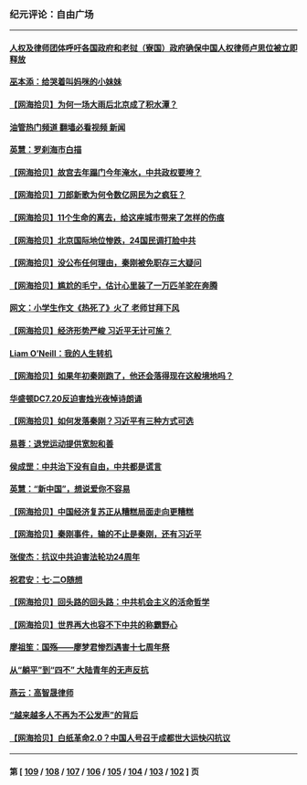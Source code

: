 ### 纪元评论：自由广场
---
#### [人权及律师团体呼吁各国政府和老挝（寮国）政府确保中国人权律师卢思位被立即释放](../../pages/nsc993/n14047243.md?08040330) 
#### [巫本添：给哭着叫妈咪的小妹妹](../../pages/nsc993/n14047233.md?08040330) 
#### [【网海拾贝】为何一场大雨后北京成了积水潭？](../../pages/nsc993/n14047211.md?08040330) 
#### [油管热门频道 翻墙必看视频 新闻](ok?08040330)
#### [英慧：罗刹海市白描](../../pages/nsc993/n14046376.md?08040330) 
#### [【网海拾贝】故宫去年蹋门今年淹水，中共政权要垮？](../../pages/nsc993/n14045749.md?08040330) 
#### [【网海拾贝】刀郎新歌为何令数亿网民为之疯狂？](../../pages/nsc993/n14045030.md?08040330) 
#### [【网海拾贝】11个生命的离去，给这座城市带来了怎样的伤痕](../../pages/nsc993/n14044808.md?08040330) 
#### [【网海拾贝】北京国际地位惨跌，24国民调打脸中共](../../pages/nsc993/n14044570.md?08040330) 
#### [【网海拾贝】没公布任何理由，秦刚被免职存三大疑问](../../pages/nsc993/n14044130.md?08040330) 
#### [【网海拾贝】尴尬的毛宁，估计心里装了一万匹羊驼在奔腾](../../pages/nsc993/n14043593.md?08040330) 
#### [网文：小学生作文《热死了》火了 老师甘拜下风](../../pages/nsc993/n14043061.md?08040330) 
#### [【网海拾贝】经济形势严峻 习近平无计可施？](../../pages/nsc993/n14042096.md?08040330) 
#### [Liam O’Neill：我的人生转机](../../pages/nsc993/n14042056.md?08040330) 
#### [【网海拾贝】如果年初秦刚跑了，他还会落得现在这般境地吗？](../../pages/nsc993/n14041401.md?08040330) 
#### [华盛顿DC7.20反迫害烛光夜悼诗朗诵](../../pages/nsc993/n14041055.md?08040330) 
#### [【网海拾贝】如何发落秦刚？习近平有三种方式可选](../../pages/nsc993/n14040297.md?08040330) 
#### [易蓉：退党运动提供宽恕和善](../../pages/nsc993/n14040280.md?08040330) 
#### [侯成罡：中共治下没有自由，中共都是谎言](../../pages/nsc993/n14039331.md?08040330) 
#### [英慧：“新中国”，想说爱你不容易](../../pages/nsc993/n14039324.md?08040330) 
#### [【网海拾贝】中国经济复苏正从糟糕局面走向更糟糕](../../pages/nsc993/n14039281.md?08040330) 
#### [【网海拾贝】秦刚事件，输的不止是秦刚，还有习近平](../../pages/nsc993/n14038423.md?08040330) 
#### [张俊杰：抗议中共迫害法轮功24周年](../../pages/nsc993/n14038104.md?08040330) 
#### [祝君安：七·二O随想](../../pages/nsc993/n14037469.md?08040330) 
#### [【网海拾贝】回头路的回头路：中共机会主义的活命哲学](../../pages/nsc993/n14036607.md?08040330) 
#### [【网海拾贝】世界再大也容不下中共的称霸野心](../../pages/nsc993/n14035979.md?08040330) 
#### [廖祖笙：国殇——廖梦君惨烈遇害十七周年祭](../../pages/nsc993/n14035636.md?08040330) 
#### [从“躺平”到“四不” 大陆青年的无声反抗](../../pages/nsc993/n14034924.md?08040330) 
#### [燕云：高智晟律师](../../pages/nsc993/n14034945.md?08040330) 
#### [“越来越多人不再为不公发声”的背后](../../pages/nsc993/n14034935.md?08040330) 
#### [【网海拾贝】白纸革命2.0？中国人号召于成都世大运快闪抗议](../../pages/nsc993/n14034919.md?08040330) 

---
#### 第 [ [109](./109.md?08040330) / [108](./108.md?08040330) / [107](./107.md?08040330) / [106](./106.md?08040330) / [105](./105.md?08040330) / [104](./104.md?08040330) / [103](./103.md?08040330) / [102](./102.md?08040330) ] 页
